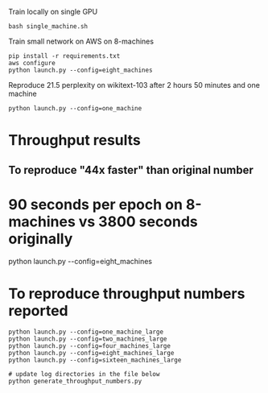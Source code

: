 Train locally on single GPU

```
bash single_machine.sh
```


Train small network on AWS on 8-machines
```
pip install -r requirements.txt
aws configure
python launch.py --config=eight_machines
```

Reproduce 21.5 perplexity on wikitext-103 after 2 hours 50 minutes and one machine
```
python launch.py --config=one_machine
```

# Throughput results

## To reproduce "44x faster" than original number

# 90 seconds per epoch on 8-machines vs 3800 seconds originally
python launch.py --config=eight_machines


# To reproduce throughput numbers reported 

```
python launch.py --config=one_machine_large
python launch.py --config=two_machines_large
python launch.py --config=four_machines_large
python launch.py --config=eight_machines_large
python launch.py --config=sixteen_machines_large

# update log directories in the file below
python generate_throughput_numbers.py
```